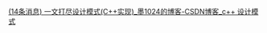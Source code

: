 [(14条消息) 一文打尽设计模式(C++实现)_墨1024的博客-CSDN博客_c++ 设计模式](https://blog.csdn.net/leacock1991/article/details/111713017)